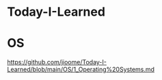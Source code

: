 # Today-I-Learned


# OS

https://github.com/jioome/Today-I-Learned/blob/main/OS/1_Operating%20Systems.md

